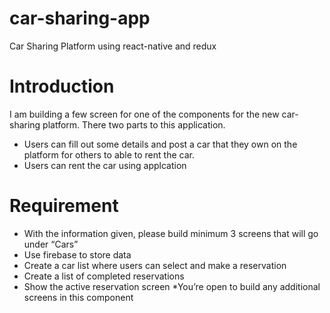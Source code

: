 # car-sharing-app 
Car Sharing Platform using react-native and redux 

# Introduction 

I am building a few screen for one of the components for the new car-sharing platform. There two parts to this application. 

* Users can fill out some details and post a car that they own on the platform for others to able to rent the car.
* Users can rent the car using applcation 

# Requirement 

* With the information given, please build minimum 3 screens that will go under “Cars”
* Use firebase to store data
* Create a car list where users can select and make a reservation
* Create a list of completed reservations
* Show the active reservation screen
*You’re open to build any additional screens in this component


